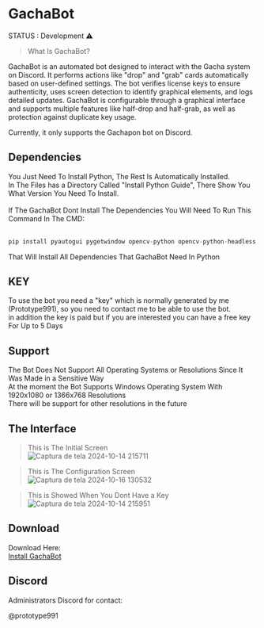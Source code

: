 # GachaBot

STATUS : Development ⚠️

> What Is GachaBot?

GachaBot is an automated bot designed to interact with the Gacha system on Discord. It performs actions like "drop" and "grab" cards automatically based on user-defined settings. The bot verifies license keys to ensure authenticity, uses screen detection to identify graphical elements, and logs detailed updates. GachaBot is configurable through a graphical interface and supports multiple features like half-drop and half-grab, as well as protection against duplicate key usage.<br>

Currently, it only supports the Gachapon bot on Discord.

## Dependencies

You Just Need To Install Python, The Rest Is Automatically Installed.<br>
In The Files has a Directory Called "Install Python Guide", There Show You What Version You Need To Install.<br>
<br>
If The GachaBot Dont Install The Dependencies You Will Need To Run This Command In The CMD:<br>
<br>
```python
pip install pyautogui pygetwindow opencv-python opencv-python-headless numpy pillow pytesseract requests
```
That Will Install All Dependencies That GachaBot Need In Python
## KEY

To use the bot you need a "key" which is normally generated by me (Prototype991), so you need to contact me to be able to use the bot.<br>
in addition the key is paid but if you are interested you can have a free key For Up to 5 Days<br>

## Support

The Bot Does Not Support All Operating Systems or Resolutions Since It Was Made in a Sensitive Way<br>
At the moment the Bot Supports Windows Operating System With 1920x1080 or 1366x768 Resolutions<br>
There will be support for other resolutions in the future<br>

## The Interface

>This is The Initial Screen<br>
![Captura de tela 2024-10-14 215711](https://github.com/user-attachments/assets/465bc359-7c0d-4992-8ad8-490c7def16e6)<br>

>This is The Configuration Screen<br>
![Captura de tela 2024-10-16 130532](https://github.com/user-attachments/assets/d32b5689-c3f5-4063-a387-be352cacce55)<br>

>This is Showed When You Dont Have a Key<br>
![Captura de tela 2024-10-14 215951](https://github.com/user-attachments/assets/50492654-cee1-4a88-87e9-bad7cd5ffcc9)<br>

## Download

Download Here:<br>
[Install GachaBot](https://drive.google.com/file/d/1t9j7MaRK3e1FMEGWtRGkhfa1Xb2Ls055/view?usp=sharing)

## Discord

Administrators Discord for contact:

@prototype991
